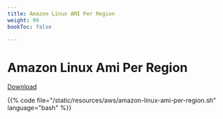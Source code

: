 ```yaml
---
title: Amazon Linux AMI Per Region
weight: 99
bookToc: false

---
```


# Amazon Linux Ami Per Region

[Download](/resources/aws/amazon-linux-ami-per-region.sh)

{{% code file="/static/resources/aws/amazon-linux-ami-per-region.sh" language="bash" %}}
